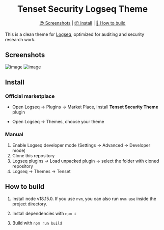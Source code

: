 <h1 align="center">Tenset Security Logseq Theme</h1>

<p align="center">
  <a href="#screenshots">😍 Screenshots</a>
  |
  <a href="#install">📦 Install</a>
  | 
  <a href="#how-to-build">🔨 How to build</a>
</p>

This is a clean theme for [Logseq](https://github.com/logseq/logseq), optimized for auditing and security research work.

## Screenshots

![image](https://github.com/tenset-security/logseq-tenset-theme/assets/65830545/cc836c34-edb5-4112-bb14-c95a8b09212c)
![image](https://github.com/tenset-security/logseq-tenset-theme/assets/65830545/82f69f52-de13-4d59-b31f-e94396ecce6b)

## Install

### Official marketplace

- Open Logseq → Plugins → Market Place, install **Tenset Security Theme** plugin

- Open Logseq → Themes, choose your theme

### Manual

1. Enable Logseq developer mode (Settings → Advanced → Developer mode)
2. Clone this repository
3. Logseq plugins → Load unpacked plugin → select the folder with cloned repository
4. Logseq → Themes → Tenset


## How to build

1. Install node v18.15.0. If you use `nvm`, you can also run `nvm use` inside the project directory.

2. Install dependencies with `npm i`

3. Build with `npm run build`
